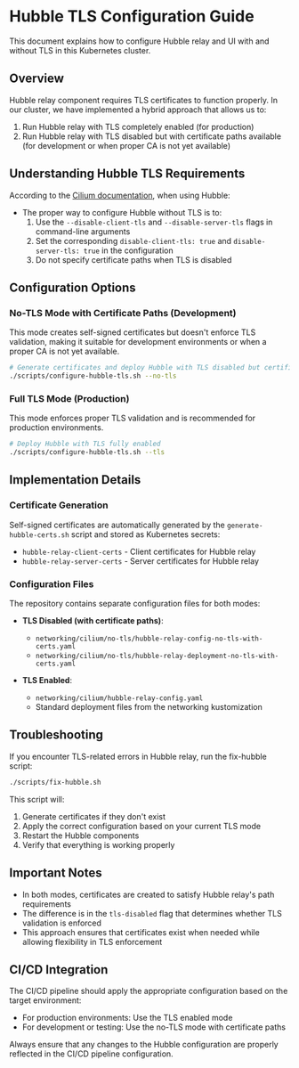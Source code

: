 # Hubble TLS Configuration Guide

This document explains how to configure Hubble relay and UI with and without TLS in this Kubernetes cluster.

## Overview

Hubble relay component requires TLS certificates to function properly. In our cluster, we have implemented a hybrid approach that allows us to:

1. Run Hubble relay with TLS completely enabled (for production)
2. Run Hubble relay with TLS disabled but with certificate paths available (for development or when proper CA is not yet available)

## Understanding Hubble TLS Requirements

According to the [Cilium documentation](https://docs.cilium.io/en/stable/observability/hubble/configuration/tls/#hubble-enable-tls), when using Hubble:

- The proper way to configure Hubble without TLS is to:
  1. Use the `--disable-client-tls` and `--disable-server-tls` flags in command-line arguments
  2. Set the corresponding `disable-client-tls: true` and `disable-server-tls: true` in the configuration
  3. Do not specify certificate paths when TLS is disabled

## Configuration Options

### No-TLS Mode with Certificate Paths (Development)

This mode creates self-signed certificates but doesn't enforce TLS validation, making it suitable for development environments or when a proper CA is not yet available.

```bash
# Generate certificates and deploy Hubble with TLS disabled but certificate paths available
./scripts/configure-hubble-tls.sh --no-tls
```

### Full TLS Mode (Production)

This mode enforces proper TLS validation and is recommended for production environments.

```bash
# Deploy Hubble with TLS fully enabled
./scripts/configure-hubble-tls.sh --tls
```

## Implementation Details

### Certificate Generation

Self-signed certificates are automatically generated by the `generate-hubble-certs.sh` script and stored as Kubernetes secrets:

- `hubble-relay-client-certs` - Client certificates for Hubble relay
- `hubble-relay-server-certs` - Server certificates for Hubble relay

### Configuration Files

The repository contains separate configuration files for both modes:

- **TLS Disabled (with certificate paths)**:
  - `networking/cilium/no-tls/hubble-relay-config-no-tls-with-certs.yaml`
  - `networking/cilium/no-tls/hubble-relay-deployment-no-tls-with-certs.yaml`

- **TLS Enabled**:
  - `networking/cilium/hubble-relay-config.yaml`
  - Standard deployment files from the networking kustomization

## Troubleshooting

If you encounter TLS-related errors in Hubble relay, run the fix-hubble script:

```bash
./scripts/fix-hubble.sh
```

This script will:
1. Generate certificates if they don't exist
2. Apply the correct configuration based on your current TLS mode
3. Restart the Hubble components
4. Verify that everything is working properly

## Important Notes

- In both modes, certificates are created to satisfy Hubble relay's path requirements
- The difference is in the `tls-disabled` flag that determines whether TLS validation is enforced
- This approach ensures that certificates exist when needed while allowing flexibility in TLS enforcement

## CI/CD Integration

The CI/CD pipeline should apply the appropriate configuration based on the target environment:

- For production environments: Use the TLS enabled mode
- For development or testing: Use the no-TLS mode with certificate paths

Always ensure that any changes to the Hubble configuration are properly reflected in the CI/CD pipeline configuration.
